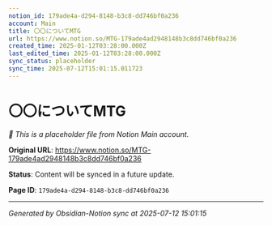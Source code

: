 ```yaml
---
notion_id: 179ade4a-d294-8148-b3c8-dd746bf0a236
account: Main
title: 〇〇についてMTG
url: https://www.notion.so/MTG-179ade4ad2948148b3c8dd746bf0a236
created_time: 2025-01-12T03:28:00.000Z
last_edited_time: 2025-01-12T03:28:00.000Z
sync_status: placeholder
sync_time: 2025-07-12T15:01:15.011723
---
```


# 〇〇についてMTG

*🔄 This is a placeholder file from Notion Main account.*

**Original URL**: https://www.notion.so/MTG-179ade4ad2948148b3c8dd746bf0a236

**Status**: Content will be synced in a future update.

**Page ID**: `179ade4a-d294-8148-b3c8-dd746bf0a236`

---

*Generated by Obsidian-Notion sync at 2025-07-12 15:01:15*
